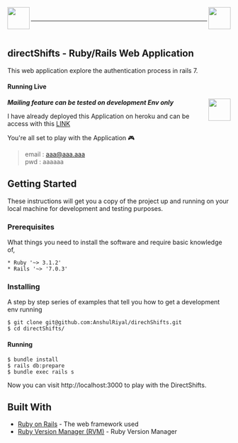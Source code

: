 <p>
  <img align="left" src="https://uploads-ssl.webflow.com/5abebcf1b3e0cb4bb9718bba/5b8ab636012ec313fbc6268f_DS%20Logo%20Final.svg" height="50px" >
  <img align="right" src="https://uploads-ssl.webflow.com/5abebcf1b3e0cb4bb9718bba/6214dfe983467e2f81d686ee_AAPPR-logo.svg" height="50px">
</p>
<br />

---
<br />

## directShifts - Ruby/Rails Web Application

This web application explore the authentication process in rails 7.


#### Running Live
***Mailing feature can be tested on development Env only***
<img align="right" src="https://emojipedia-us.s3.amazonaws.com/source/skype/289/man-technologist_1f468-200d-1f4bb.png" height="50px">

I have already deployed this Application on heroku and can be access with this [LINK](https://directshifts.herokuapp.com/)

You're all set to play with the Application 🎮
>email : aaa@aaa.aaa<br />
>pwd : aaaaaa

## Getting Started

These instructions will get you a copy of the project up and running on your local machine for development and testing purposes.

### Prerequisites

What things you need to install the software and require basic knowledge of,

```
* Ruby '~> 3.1.2'
* Rails '~> '7.0.3'
```

### Installing

A step by step series of examples that tell you how to get a development env running

```
$ git clone git@github.com:AnshulRiyal/direchShifts.git
$ cd directShifts/
```

#### Running

```
$ bundle install
$ rails db:prepare
$ bundle exec rails s
```
Now you can visit http://localhost:3000 to play with the DirectShifts.

## Built With

* [Ruby on Rails](https://rubyonrails.org/) - The web framework used
* [Ruby Version Manager (RVM)](https://rvm.io/) - Ruby Version Manager
